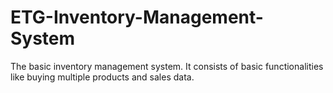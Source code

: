 # ETG-Inventory-Management-System
The basic inventory management system.
It consists of basic functionalities like buying multiple products and sales data.
